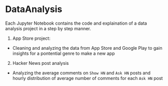 # DataAnalysis
Each Jupyter Notebook contains the code and explaination of a data analysis project in a step by step manner.

1. App Store project:
- Cleaning and analyzing the data from App Store and Google Play to gain insights for a pontential genre to make a new app  

2. Hacker News post analysis
- Analyzing the average comments on `Show HN` and `Ask HN` posts and hourly distribution of average number of comments for each `Ask HN` post
